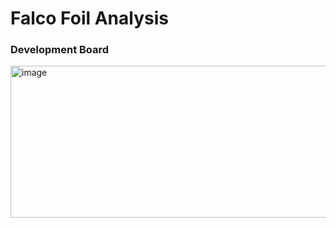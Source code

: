 # Falco Foil Analysis


### Development Board 
<img width="747" height="243" alt="image" src="https://github.com/user-attachments/assets/d892aefb-fb11-4740-8337-5da8705b6f41" />
